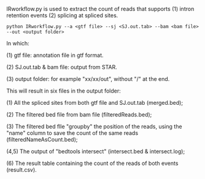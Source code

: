 IRworkflow.py is used to extract the count of reads that supports (1) intron retention events (2) splicing at spliced sites.

```
python IRworkflow.py --a <gtf file> --sj <SJ.out.tab> --bam <bam file> --out <output folder>
```

In which:

(1) gtf file: annotation file in gtf format.

(2) SJ.out.tab & bam file: output from STAR.

(3) output folder: for example "xx/xx/out", without "/" at the end.

This will result in six files in the output folder:

(1) All the spliced sites from both gtf file and SJ.out.tab (merged.bed);

(2) The filtered bed file from bam file (filteredReads.bed);

(3) The filtered bed flle "groupby" the position of the reads, using the "name" column to save the count of the same reads (filteredNameAsCount.bed);

(4,5) The output of "bedtools intersect" (intersect.bed & intersect.log);

(6) The result table containing the count of the reads of both events (result.csv).
